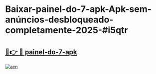 # Baixar-painel-do-7-apk-Apk-sem-anúncios-desbloqueado-completamente-2025-#i5qtr

# <h2><a href="https://ainizakaria.my?title=painel-do-7-apk&ref=24M">🔗👉 🔴 painel-do-7-apk</a></h2>

[![acn](https://github.com/user-attachments/assets/0f9c940e-d8b0-45ae-aac7-cd30a18b3e1c)](https://ainizakaria.my?title=painel-do-7-apk&ref=24M)

